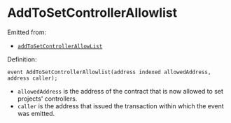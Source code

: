 # AddToSetControllerAllowlist

Emitted from:

* [`addToSetControllerAllowList`](../write/addtosetcontrollerallowList.md)

Definition:

```solidity
event AddToSetControllerAllowlist(address indexed allowedAddress, address caller);
```

* `allowedAddress` is the address of the contract that is now allowed to set projects' controllers. 
* `caller` is the address that issued the transaction within which the event was emitted.
